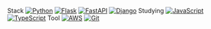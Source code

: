 Stack
[![Python](https://img.shields.io/badge/Python-3.9-blue?logo=python&logoColor=white)](https://www.python.org/)
[![Flask](https://img.shields.io/badge/Flask-2.0-black?logo=flask&logoColor=white)](https://flask.palletsprojects.com/)
[![FastAPI](https://img.shields.io/badge/FastAPI-0.70.0-teal?logo=fastapi&logoColor=white)](https://fastapi.tiangolo.com/)
[![Django](https://img.shields.io/badge/Django-3.2-green?logo=django&logoColor=white)](https://www.djangoproject.com/)
Studying
[![JavaScript](https://img.shields.io/badge/JavaScript-ES6-yellow?logo=javascript&logoColor=white)](https://developer.mozilla.org/en-US/docs/Web/JavaScript)
[![TypeScript](https://img.shields.io/badge/TypeScript-4.4-blue?logo=typescript&logoColor=white)](https://www.typescriptlang.org/)
Tool
[![AWS](https://img.shields.io/badge/AWS-Amazon%20Web%20Services-orange?logo=amazon-aws&logoColor=white)](https://aws.amazon.com/)
[![Git](https://img.shields.io/badge/Git-Version%20Control-lightgrey?logo=git&logoColor=white)](https://git-scm.com/)
